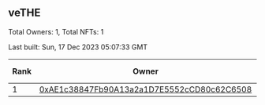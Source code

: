 ## veTHE

Total Owners: 1, Total NFTs: 1

Last built: Sun, 17 Dec 2023 05:07:33 GMT

| Rank | Owner | Voting Power | Influence | NFTs Id |
| --- | --- | --- | --- | --- |
  | 1 | [0xAE1c38847Fb90A13a2a1D7E5552cCD80c62C6508](https://debank.com/profile/0xAE1c38847Fb90A13a2a1D7E5552cCD80c62C6508?chain=bsc) | 2,874,862.809 | 3.10666% | 1 |